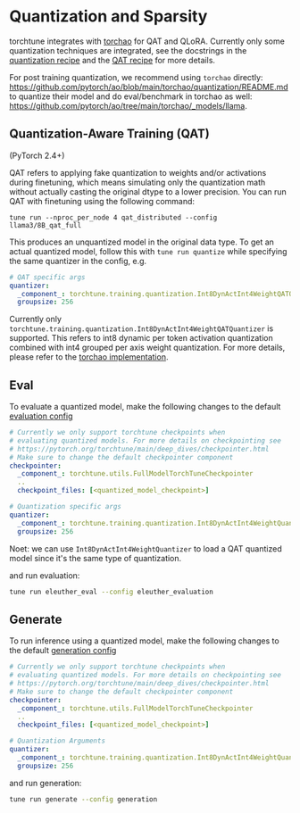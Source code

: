 # Quantization and Sparsity

torchtune integrates with [torchao](https://github.com/pytorch/ao/) for QAT and QLoRA. Currently only some quantization techniques are integrated, see the docstrings in the [quantization recipe](quantize.py) and the [QAT recipe](qat_distributed.py) for more details.

For post training quantization, we recommend using `torchao` directly: https://github.com/pytorch/ao/blob/main/torchao/quantization/README.md to quantize their model
and do eval/benchmark in torchao as well: https://github.com/pytorch/ao/tree/main/torchao/_models/llama.

## Quantization-Aware Training (QAT)

(PyTorch 2.4+)

QAT refers to applying fake quantization to weights and/or activations during finetuning,
which means simulating only the quantization math without actually casting the original
dtype to a lower precision. You can run QAT with finetuning using the following command:

```
tune run --nproc_per_node 4 qat_distributed --config llama3/8B_qat_full
```

This produces an unquantized model in the original data type. To get an actual quantized model,
follow this with `tune run quantize` while specifying the same quantizer in the config, e.g.

```yaml
# QAT specific args
quantizer:
  _component_: torchtune.training.quantization.Int8DynActInt4WeightQATQuantizer
  groupsize: 256
```

Currently only `torchtune.training.quantization.Int8DynActInt4WeightQATQuantizer`
is supported. This refers to int8 dynamic per token activation quantization
combined with int4 grouped per axis weight quantization. For more details,
please refer to the [torchao implementation](https://github.com/pytorch/ao/blob/950a89388e88e10f26bbbbe2ec0b1710ba3d33d1/torchao/quantization/prototype/qat.py#L22).

## Eval
To evaluate a quantized model, make the following changes to the default [evaluation config](configs/eleuther_evaluation.yaml)


```yaml
# Currently we only support torchtune checkpoints when
# evaluating quantized models. For more details on checkpointing see
# https://pytorch.org/torchtune/main/deep_dives/checkpointer.html
# Make sure to change the default checkpointer component
checkpointer:
  _component_: torchtune.utils.FullModelTorchTuneCheckpointer
  ..
  checkpoint_files: [<quantized_model_checkpoint>]

# Quantization specific args
quantizer:
  _component_: torchtune.training.quantization.Int8DynActInt4WeightQuantizer
  groupsize: 256
```

Noet: we can use `Int8DynActInt4WeightQuantizer` to load a QAT quantized model since it's the same type of quantization.

and run evaluation:
```bash
tune run eleuther_eval --config eleuther_evaluation
```

## Generate
To run inference using a quantized model, make the following changes to the default [generation config](configs/generation.yaml)


```yaml
# Currently we only support torchtune checkpoints when
# evaluating quantized models. For more details on checkpointing see
# https://pytorch.org/torchtune/main/deep_dives/checkpointer.html
# Make sure to change the default checkpointer component
checkpointer:
  _component_: torchtune.utils.FullModelTorchTuneCheckpointer
  ..
  checkpoint_files: [<quantized_model_checkpoint>]

# Quantization Arguments
quantizer:
  _component_: torchtune.training.quantization.Int8DynActInt4WeightQuantizer
  groupsize: 256
```

and run generation:
```bash
tune run generate --config generation
```

